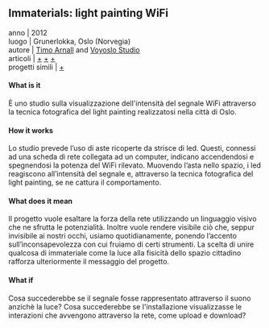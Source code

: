 ## **Immaterials: light painting WiFi**
anno | 2012  
luogo | Grunerlokka, Oslo (Norvegia)<br>
autore | [Timo Arnall](http://www.elasticspace.com/) and [Voyoslo Studio](http://voyoslo.com/)<br> 
articoli | [+](http://voyoslo.com/projects/immaterials-wifi-light-painting/) 
[+](http://www.designboom.com/design/immaterials-light-painting-wifi-by-timo-arnall-jorn-knutsen-einar-sneve-martinussen/) 
[+](http://onlinelibrary.wiley.com/store/10.1111/j.1740-9713.2013.00683.x/asset/j.1740-9713.2013.00683.x.pdf;jsessionid=59514BD3BCDAF3B661EE990359E0F7AE.f02t03?v=1&t=j0ze4a20&s=92fd4a1950509d60c8c44615119e6f814018c4f3) <br> 
progetti simili | [+](http://www.creativeapplications.net/reviews/otherly-space-knowledge-questions-of-knowledge-in-the-age-of-data/)



#### What is it
È uno studio sulla visualizzazione dell'intensità del segnale WiFi attraverso la tecnica fotografica del light painting realizzatosi nella città di Oslo.

#### How it works
Lo studio prevede l’uso di aste ricoperte da strisce di led. Questi, connessi ad una scheda di rete collegata ad un computer, indicano accendendosi e spegnendosi la potenza del WiFi rilevato. Muovendo l’asta nello spazio, i led reagiscono all’intensità del segnale e, attraverso la tecnica fotografica del light painting, se ne cattura il comportamento.


#### What does it mean
Il progetto vuole esaltare la forza della rete utilizzando un linguaggio visivo che ne sfrutta le potenzialità. Inoltre vuole rendere visibile ciò che, seppur invisibile ai nostri occhi, usiamo quotidianamente, ponendo l’accento sull’inconsapevolezza con cui fruiamo di certi strumenti. La scelta di unire qualcosa di immateriale come la luce alla fisicità dello spazio cittadino rafforza ulteriormente il messaggio del progetto.

#### What if
Cosa succederebbe se il segnale fosse rappresentato attraverso il suono anzichè la luce? Cosa succederebbe se l'installazione visualizzasse le interazioni che avvengono attraverso la rete, come upload  e download?
